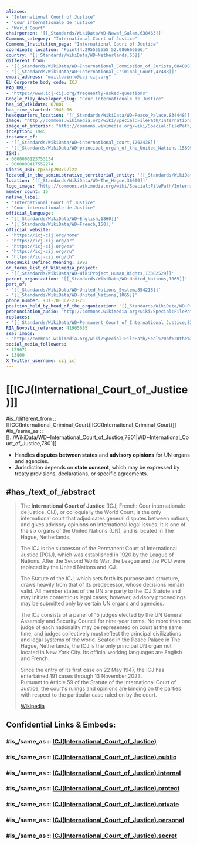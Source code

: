 ```yaml
---
aliases:
- "International Court of Justice"
- "Cour internationale de justice"
- "World Court"
chairperson: '[[_Standards/WikiData/WD~Nawaf_Salam,638463]]'
Commons_category: "International Court of Justice"
Commons_Institution_page: "International Court of Justice"
coordinate_location: "Point(4.295555555 52.086666666)"
country: '[[_Standards/WikiData/WD~Netherlands,55]]'
different_from:
- '[[_Standards/WikiData/WD~International_Commission_of_Jurists,684800]]'
- '[[_Standards/WikiData/WD~International_Criminal_Court,47488]]'
email_address: "mailto:info@icj-cij.org"
EU_Corporate_body_code: ICJ
FAQ_URL:
- "https://www.icj-cij.org/frequently-asked-questions"
Google_Play_developer_slug: "Cour internationale de Justice"
has_id_wikidata: Q7801
has_time_started: 1945-06
headquarters_location: '[[_Standards/WikiData/WD~Peace_Palace,834448]]'
image: "http://commons.wikimedia.org/wiki/Special:FilePath/International%20Court%20of%20Justice%20HQ%202006.jpg"
image_of_interior: "http://commons.wikimedia.org/wiki/Special:FilePath/Grand%20Hall%20de%20Justice%20de%20Palais%20de%20La%20Paix%20%C3%A0%20La%20Haye%20Pays-Bas.jpg"
inception: 1945
instance_of:
- '[[_Standards/WikiData/WD~international_court,1262438]]'
- '[[_Standards/WikiData/WD~principal_organ_of_the_United_Nations,15899789]]'
ISNI:
- 0000000123753134
- 0000000417552274
Libris_URI: rp353p293x92lzz
located_in_the_administrative_territorial_entity: '[[_Standards/WikiData/WD~The_Hague,36600]]'
location: '[[_Standards/WikiData/WD~The_Hague,36600]]'
logo_image: "http://commons.wikimedia.org/wiki/Special:FilePath/International%20Court%20of%20Justice%20Seal.svg"
member_count: 15
native_label:
- "International Court of Justice"
- "Cour internationale de Justice"
official_language:
- '[[_Standards/WikiData/WD~English,1860]]'
- '[[_Standards/WikiData/WD~French,150]]'
official_website:
- "https://icj-cij.org/home"
- "https://icj-cij.org/ar"
- "https://icj-cij.org/es"
- "https://icj-cij.org/ru"
- "https://icj-cij.org/ch"
OmegaWiki_Defined_Meaning: 1992
on_focus_list_of_Wikimedia_project:
- '[[_Standards/WikiData/WD~WikiProject_Human_Rights,13382529]]'
parent_organization: '[[_Standards/WikiData/WD~United_Nations,1065]]'
part_of:
- '[[_Standards/WikiData/WD~United_Nations_System,854218]]'
- '[[_Standards/WikiData/WD~United_Nations,1065]]'
phone_number: +31-70-302-23-23
position_held_by_head_of_the_organization: '[[_Standards/WikiData/WD~President_of_the_International_Court_of_Justice,19926443]]'
pronunciation_audio: "http://commons.wikimedia.org/wiki/Special:FilePath/De-Internationaler%20Gerichtshof.ogg"
replaces:
- '[[_Standards/WikiData/WD~Permanent_Court_of_International_Justice,838946]]'
RIA_Novosti_reference: 41965685
seal_image:
- "http://commons.wikimedia.org/wiki/Special:FilePath/Seal%20of%20the%20International%20Court%20of%20Justice.png"
social_media_followers:
- 129671
- 13800
X_Twitter_username: cij_icj
---
```


# [[ICJ(International_Court_of_Justice)]] 

#is_/different_from :: [[ICC(International_Criminal_Court)|ICC(International_Criminal_Court)]] 
#is_/same_as :: [[../WikiData/WD~International_Court_of_Justice,7801|WD~International_Court_of_Justice,7801]] 

- Handles **disputes between states** and **advisory opinions** for UN organs and agencies.
- Jurisdiction depends on **state consent**, which may be expressed by treaty provisions, declarations, or specific agreements.

## #has_/text_of_/abstract 

> The **International Court of Justice** (ICJ; French: Cour internationale de justice, CIJ), 
> or colloquially the World Court, is the only international court 
> that adjudicates general disputes between nations, 
> and gives advisory opinions on international legal issues. 
> It is one of the six organs  of the United Nations (UN), and is located in The Hague, Netherlands.
>
> The ICJ is the successor of the Permanent Court of International Justice (PCIJ), 
> which was established in 1920 by the League of Nations. 
> After the Second World War, the League and the PCIJ were replaced by the United Nations and ICJ. 
> 
> The Statute of the ICJ, which sets forth its purpose and structure, 
> draws heavily from that of its predecessor, whose decisions remain valid. 
> All member states of the UN are party to the ICJ Statute and may initiate contentious legal cases; 
> however, advisory proceedings may be submitted only by certain UN organs and agencies.
>
> The ICJ consists of a panel of 15 judges 
> elected by the UN General Assembly and Security Council for nine-year terms. 
> No more than one judge of each nationality may be represented on court at the same time, 
> and judges collectively must reflect the principal civilizations and legal systems of the world. 
> Seated in the Peace Palace in The Hague, Netherlands, 
> the ICJ is the only principal UN organ not located in New York City. 
> Its official working languages are English and French.
>
> Since the entry of its first case on 22 May 1947, 
> the ICJ has entertained 191 cases through 13 November 2023.  
> Pursuant to Article 59 of the Statute of the International Court of Justice, 
> the court's rulings and opinions are binding on the parties 
> with respect to the particular case ruled on by the court.
>
> [Wikipedia](https://en.wikipedia.org/wiki/International%20Court%20of%20Justice)


## Confidential Links & Embeds: 

### #is_/same_as :: [ICJ(International_Court_of_Justice)](/_Standards/UN(United_Nations)/ICJ(International_Court_of_Justice).md) 

### #is_/same_as :: [ICJ(International_Court_of_Justice).public](/_public/UN(United_Nations)/ICJ(International_Court_of_Justice).public.md) 

### #is_/same_as :: [ICJ(International_Court_of_Justice).internal](/_internal/UN(United_Nations)/ICJ(International_Court_of_Justice).internal.md) 

### #is_/same_as :: [ICJ(International_Court_of_Justice).protect](/_protect/UN(United_Nations)/ICJ(International_Court_of_Justice).protect.md) 

### #is_/same_as :: [ICJ(International_Court_of_Justice).private](/_private/UN(United_Nations)/ICJ(International_Court_of_Justice).private.md) 

### #is_/same_as :: [ICJ(International_Court_of_Justice).personal](/_personal/UN(United_Nations)/ICJ(International_Court_of_Justice).personal.md) 

### #is_/same_as :: [ICJ(International_Court_of_Justice).secret](/_secret/UN(United_Nations)/ICJ(International_Court_of_Justice).secret.md)

